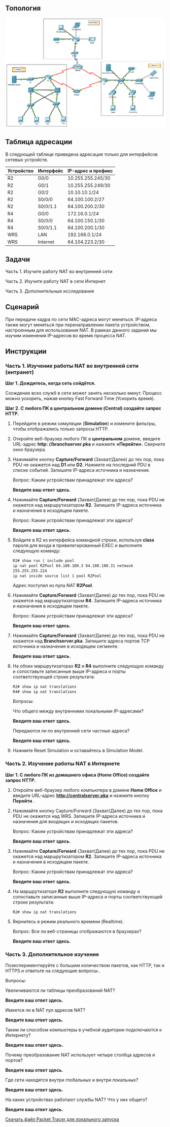 ## Топология

![](./assets/topology.png)

## Таблица адресации

В следующей таблице приведена адресация только для интерфейсов сетевых устройств.

| Устройство | Интерфейс | IP-адрес и префикс |
|------------|-----------|--------------------|
| R2         | G0/0      | 10.255.255.245/30  |
| R2         | G0/1      | 10.255.255.249/30  |
| R2         | G0/2      | 10.10.10.1/24      |
| R2         | S0/0/0    | 64.100.100.2/27    |
| R2         | S0/0/1.1  | 64.100.200.2/30    |
| R4         | G0/0      | 172.16.0.1/24      |
| R4         | S0/0/0    | 64.100.150.1/30    |
| R4         | S0/0/1.1  | 64.100.200.1/30    |
| WRS        | LAN       | 192.168.0.1/24     |
| WRS        | Internet  | 64.104.223.2/30    |

## Задачи

Часть 1. Изучите работу NAT во внутренней сети

Часть 2. Изучите работу NAT в сети Интернет

Часть 3. Дополнительные исследования

## Сценарий

При передаче кадра по сети MAC-адреса могут меняться. IP-адреса также могут меняться при перенаправлении пакета устройством, настроенным для использования NAT. В рамках данного задания мы изучим изменения IP-адресов во время процесса NAT.

## Инструкции

### Часть 1. Изучение работы NAT во внутренней сети (интранет)

**Шаг 1. Дождитесь, когда сеть сойдётся.**

Схождение всех служб в сети может занять несколько минут. Процесс можно ускорить, нажав кнопку Fast Forward Time (Ускорить время).

**Шаг 2. С любого ПК в центральном домене (Central) создайте запрос HTTP.**

1.  Перейдите в режим симуляции (**Simulation**) и измените фильтры, чтобы отображались только запросы HTTP.

2.  Откройте веб-браузер любого ПК в **центральном** домене, введите URL-адрес **http: //branchserver.pka** и нажмите **«Перейти».** Сверните окно браузера.

3.  Нажимайте кнопку **Capture/Forward** (Захват/Далее) до тех пор, пока PDU не окажется над **D1** или **D2**. Нажмите на последний PDU в списке событий. Запишите IP-адреса источника и назначения.

    Вопрос: Каким устройствам принадлежат эти адреса?

    **Введите ваш ответ здесь.**

4.  Нажимайте **Capture/Forward** (Захват/Далее) до тех пор, пока PDU не окажется над маршрутизатором **R2**. Запишите IP-адреса источника и назначения в исходящем пакете.

    Вопрос: Каким устройствам принадлежат эти адреса?

    **Введите ваш ответ здесь.**

5.  Войдите в R2 из интерфейса командной строки, используя **class** пароля для входа в привилегированный EXEC и выполните следующую команду:

    ```
    R2# show run | include pool
    ip nat pool R2Pool 64.100.100.3 64.100.100.31 netmask 255.255.255.224
    ip nat inside source list 1 pool R2Pool
    ```

    Адрес поступил из пула NAT **R2Pool**.

6.  Нажимайте **Capture/Forward** (Захват/Далее) до тех пор, пока PDU не окажется над маршрутизатором **R4**. Запишите IP-адреса источника и назначения в исходящем пакете.

    Вопрос: Каким устройствам принадлежат эти адреса?

    **Введите ваш ответ здесь.**

7.  Нажимайте **Capture/Forward** (Захват/Далее) до тех пор, пока PDU не окажется над **Branchserver.pka**. Запишите адреса портов TCP источника и назначения в исходящем сегменте.

    **Введите ваш ответ здесь.**

8.  На обоих маршрутизаторах **R2** и **R4** выполните следующую команду и сопоставьте записанные выше IP-адреса и порты соответствующей строке результата:

    ```
    R2# show ip nat translations
    R4# show ip nat translations
    ```

    Вопросы:

    Что общего между внутренними локальными IP-адресами?

    **Введите ваш ответ здесь.**

    Передаются ли по внутренней сети частные адреса?

    **Введите ваш ответ здесь.**

9.  Нажмите Reset Simulation и оставайтесь в Simulation Model.

### Часть 2. Изучение работы NAT в Интернете

**Шаг 1. С любого ПК из домашнего офиса (Home Office) создайте запрос HTTP.**

1.  Откройте веб-браузер любого компьютера в домене **Home Office** и введите URL-адрес **http://centralserver.pka** и нажмите кнопку **Перейти** .

2.  Нажимайте кнопку Capture/Forward (Захват/Далее) до тех пор, пока PDU не окажется над WRS. Запишите IP-адреса источника и назначения для входящих и исходящих пакетов.

    Вопрос: Каким устройствам принадлежат эти адреса?

    **Введите ваш ответ здесь.**

3.  Нажимайте **Capture/Forward** (Захват/Далее) до тех пор, пока PDU не окажется над маршрутизатором **R2**. Запишите IP-адреса источника и назначения в исходящем пакете.

    Вопрос: Каким устройствам принадлежат эти адреса?

    **Введите ваш ответ здесь.**

4.  На маршрутизаторе **R2** выполните следующую команду и сопоставьте записанные выше IP-адреса и порты соответствующей строке результата:

    ```
    R2# show ip nat translations
    ```

5.  Вернитесь в режим реального времени (Realtime).

    Вопрос: Все ли веб-страницы отображаются в браузерах?

    **Введите ваш ответ здесь.**

### Часть 3. Дополнительное изучение

Поэкспериментируйте с большим количеством пакетов, как HTTP, так и HTTPS и ответьте на следующие вопросы..

Вопросы:

Увеличиваются ли таблицы преобразований NAT?

**Введите ваш ответ здесь.**

Имеется ли в NAT пул адресов NAT?

**Введите ваш ответ здесь.**

Таким ли способом компьютеры в учебной аудитории подключаются к Интернету?

**Введите ваш ответ здесь.**

Почему преобразование NAT использует четыре столбца адресов и портов?

**Введите ваш ответ здесь.**

Где сети находятся внутри глобальных и внутри локальных?

**Введите ваш ответ здесь.**

На каких устройствах работают службы NAT? Что у них общего?

**Введите ваш ответ здесь.**

[Скачать файл Packet Tracer для локального запуска](./assets/6.2.7-lab.pka)

